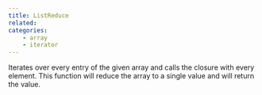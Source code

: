 ```yaml
---
title: ListReduce
related:
categories:
    - array
    - iterator
---
```


Iterates over every entry of the given array and calls the closure with every element. 
		This function will reduce the array to a single value and will return the value.